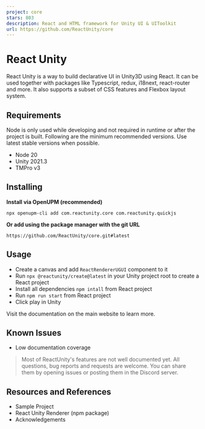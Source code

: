 ```yaml
---
project: core
stars: 803
description: React and HTML framework for Unity UI & UIToolkit
url: https://github.com/ReactUnity/core
---
```


React Unity
===========

React Unity is a way to build declarative UI in Unity3D using React. It can be used together with packages like Typescript, redux, i18next, react-router and more. It also supports a subset of CSS features and Flexbox layout system.

Requirements
------------

Node is only used while developing and not required in runtime or after the project is built. Following are the minimum recommended versions. Use latest stable versions when possible.

-   Node 20
-   Unity 2021.3
-   TMPro v3

Installing
----------

**Install via OpenUPM (recommended)**

```
npx openupm-cli add com.reactunity.core com.reactunity.quickjs
```

**Or add using the package manager with the git URL**

```
https://github.com/ReactUnity/core.git#latest
```

Usage
-----

-   Create a canvas and add `ReactRendererUGUI` component to it
-   Run `npx @reactunity/create@latest` in your Unity project root to create a React project
-   Install all dependencies `npm intall` from React project
-   Run `npm run start` from React project
-   Click play in Unity

Visit the documentation on the main website to learn more.

Known Issues
------------

-   Low documentation coverage

> Most of ReactUnity's features are not well documented yet. All questions, bug reports and requests are welcome. You can share them by opening issues or posting them in the Discord server.

Resources and References
------------------------

-   Sample Project
-   React Unity Renderer (npm package)
-   Acknowledgements

